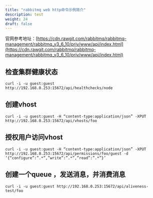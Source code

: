 ```yaml
---
title: "rabbitmq web http命令示例简介"
description: test
weight: 24
draft: false
---
```


官网参考地址：[https://cdn.rawgit.com/rabbitmq/rabbitmq-management/rabbitmq_v3_6_10/priv/www/api/index.html](https://cdn.rawgit.com/rabbitmq/rabbitmq-management/rabbitmq_v3_6_10/priv/www/api/index.html)

## 检查集群健康状态

```
curl -i -u guest:guest http://192.168.0.253:15672/api/healthchecks/node
```

## 创建vhost

```
curl -i -u guest:guest -H “content-type:application/json” -XPUT http://192.168.0.253:15672/api/vhosts/foo
```

## 授权用户访问vhost

```
curl -i -u guest:guest -H “content-type:application/json” -XPUT http://192.168.0.253:15672/api/permissions/foo/guest -d ‘{“configure”:”.*”,”write”:”.*”,”read”:”.*”}’
```

## 创建一个queue ，发送消息，并消费消息

```
curl -i -u guest:guest http://192.168.0.253:15672/api/aliveness-test/foo
```
